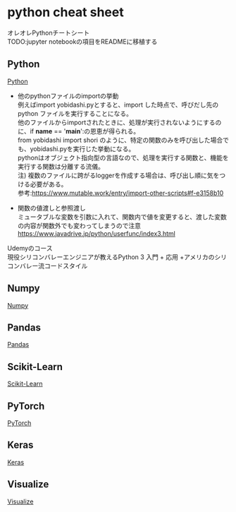 # python cheat sheet
オレオレPythonチートシート  
TODO:jupyter notebookの項目をREADMEに移植する  

## Python
[Python](python_cheet_sheet.ipynb)  
- 他のpythonファイルのimportの挙動  
例えばimport yobidashi.pyとすると、import した時点で、呼びだし先のpython ファイルを実行することになる。  
他のファイルからimportされたときに、処理が実行されないようにするのに、if __name__ == '__main__':の恩恵が得られる。  
from yobidashi import shori のように、特定の関数のみを呼び出した場合でも、yobidashi.pyを実行じた挙動になる。  
pythonはオブジェクト指向型の言語なので、処理を実行する関数と、機能を実行する関数は分離する流儀。  
注) 複数のファイルに跨がるloggerを作成する場合は、呼び出し順に気をつける必要がある。  
参考:https://www.mutable.work/entry/import-other-scripts#f-e3158b10

- 関数の値渡しと参照渡し  
ミュータブルな変数を引数に入れて、関数内で値を変更すると、渡した変数の内容が関数外でも変わってしまうので注意  
https://www.javadrive.jp/python/userfunc/index3.html  


Udemyのコース  
現役シリコンバレーエンジニアが教えるPython 3 入門 + 応用 +アメリカのシリコンバレー流コードスタイル  


## Numpy  
 
 
[Numpy](numpy_cheet_sheet.ipynb)  

## Pandas
[Pandas](pandas_cheat_sheet.ipynb)  

## Scikit-Learn
[Scikit-Learn](scikit-learn_cheat_sheet.ipynb)

## PyTorch
[PyTorch](pytorch_cheet_sheet.ipynb)  

## Keras
[Keras](keras_cheet_sheet.ipynb)  
  
## Visualize
[Visualize](visualize_cheat_cheet.ipynb)  
